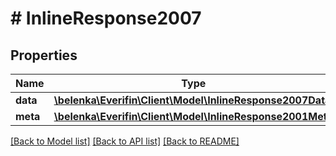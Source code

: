 # # InlineResponse2007

## Properties

Name | Type | Description | Notes
------------ | ------------- | ------------- | -------------
**data** | [**\belenka\Everifin\Client\Model\InlineResponse2007Data**](InlineResponse2007Data.md) |  | [optional]
**meta** | [**\belenka\Everifin\Client\Model\InlineResponse2001Meta**](InlineResponse2001Meta.md) |  | [optional]

[[Back to Model list]](../../README.md#models) [[Back to API list]](../../README.md#endpoints) [[Back to README]](../../README.md)
